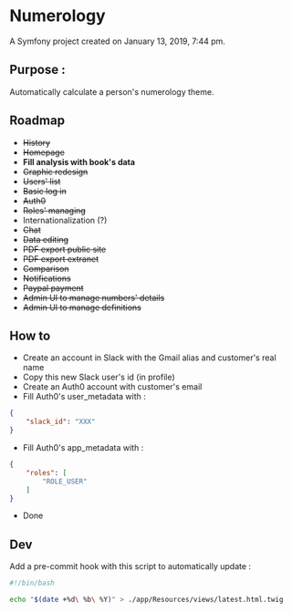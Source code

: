 Numerology
============

A Symfony project created on January 13, 2019, 7:44 pm.

## Purpose :
Automatically calculate a person's numerology theme.

## Roadmap
- ~~History~~
- ~~Homepage~~
- **Fill analysis with book's data**
- ~~Graphic redesign~~
- ~~Users' list~~
- ~~Basic log in~~
- ~~Auth0~~
- ~~Roles' managing~~
- Internationalization (?)
- ~~Chat~~
- ~~Data editing~~
- ~~PDF export public site~~
- ~~PDF export extranet~~
- ~~Comparison~~
- ~~Notifications~~
- ~~Paypal payment~~
- ~~Admin UI to manage numbers' details~~
- ~~Admin UI to manage definitions~~

## How to
- Create an account in Slack with the Gmail alias and customer's real name
- Copy this new Slack user's id (in profile)
- Create an Auth0 account with customer's email
- Fill Auth0's user_metadata with :
```json
{
    "slack_id": "XXX"
}
```
- Fill Auth0's app_metadata with :
```json
{
    "roles": [
        "ROLE_USER"
    ]
}
```
- Done

## Dev
Add a pre-commit hook with this script to automatically update :
```bash
#!/bin/bash

echo "$(date +%d\ %b\ %Y)" > ./app/Resources/views/latest.html.twig
```